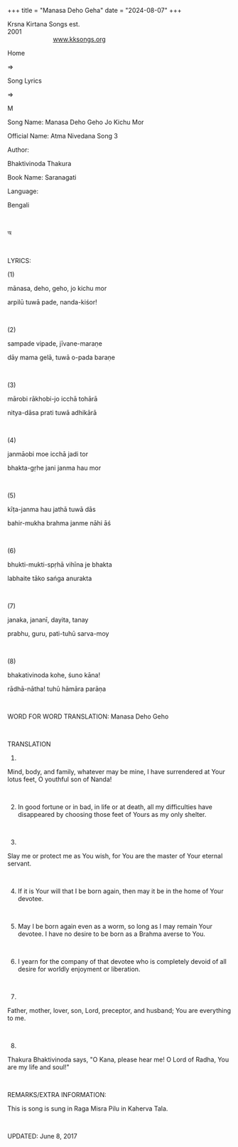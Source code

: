 +++ 
title = "Manasa Deho Geha"
date = "2024-08-07"
+++

Krsna Kirtana Songs est.
2001                                                                                                                                    
            
www.kksongs.org








Home
 
⇒
 
Song Lyrics
 
⇒
 
M


Song
Name: Manasa Deho Geho Jo Kichu Mor


Official
Name: Atma Nivedana Song 3


Author:

Bhaktivinoda Thakura


Book
Name: 
Saranagati


Language:

Bengali


 








অ


















 


LYRICS:


(1)


mānasa,
deho, geho, jo kichu mor

arpilū tuwā pade, nanda-kiśor!


 


(2)


sampade
vipade, jīvane-maraṇe

dāy mama gelā, tuwā o-pada baraṇe


 


(3)


mārobi
rākhobi-jo icchā tohārā

nitya-dāsa prati tuwā adhikārā


 


(4)


janmāobi
moe icchā jadi tor

bhakta-gṛhe jani janma hau mor


 


(5)


kīṭa-janma
hau jathā tuwā dās

bahir-mukha brahma janme nāhi āś


 


(6)


bhukti-mukti-spṛhā
vihīna je bhakta

labhaite tāko sańga anurakta


 


(7)


janaka,
jananī, dayita, tanay

prabhu, guru, pati-tuhū sarva-moy


 


(8)


bhakativinoda
kohe, śuno kāna!

rādhā-nātha! tuhū hāmāra parāṇa


 


WORD
FOR WORD TRANSLATION: 
Manasa
Deho Geho


 


TRANSLATION


1)
Mind, body, and family, whatever may be mine, I have surrendered at Your lotus feet,
O youthful son of Nanda!


 


2) In
good fortune or in bad, in life or at death, all my difficulties have
disappeared by choosing those feet of Yours as my only shelter.


 


3)
Slay me or protect me as You wish, for You are the master of Your eternal servant.


 


4) If
it is Your will that I be born again, then may it be in the home of Your
devotee.


 


5) May
I be born again even as a worm, so long as I may remain Your devotee. I have no
desire to be born as a Brahma averse to You.


 


6) I yearn
for the company of that devotee who is completely devoid of all desire for
worldly enjoyment or liberation.


 


7)
Father, mother, lover, son, Lord, preceptor, and husband; You are everything to
me.


 


8)
Thakura Bhaktivinoda says, "O Kana, please hear me! O Lord of Radha, You
are my life and soul!"


 


REMARKS/EXTRA
INFORMATION:


This
is song is sung in Raga Misra Pilu in Kaherva Tala.


 


UPDATED:
 June 8, 2017